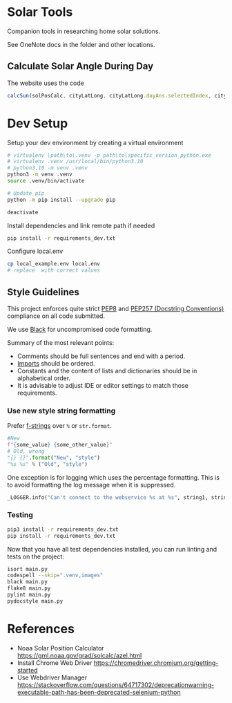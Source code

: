 # Solar Tools

Companion tools in researching home solar solutions.

See OneNote docs in the folder and other locations.

## Calculate Solar Angle During Day

The website uses the code

```javascript
calcSun(solPosCalc, cityLatLong, cityLatLong.dayAns.selectedIndex, cityLatLong.cities.selectedIndex)
```

# Dev Setup

Setup your dev environment by creating a virtual environment

```bash
# virtualenv \path\to\.venv -p path\to\specific_version_python.exe
# virtualenv .venv /usr/local/bin/python3.10
# python3.10 -m venv .venv
python3 -m venv .venv
source .venv/bin/activate

# Update pip
python -m pip install --upgrade pip

deactivate
```

Install dependencies and link remote path if needed

```bash
pip install -r requirements_dev.txt
```

Configure local.env

```bash
cp local_example.env local.env
# replace  with correct values
```

## Style Guidelines

This project enforces quite strict [PEP8](https://www.python.org/dev/peps/pep-0008/) and [PEP257 (Docstring Conventions)](https://www.python.org/dev/peps/pep-0257/) compliance on all code submitted.

We use [Black](https://github.com/psf/black) for uncompromised code formatting.

Summary of the most relevant points:

- Comments should be full sentences and end with a period.
- [Imports](https://www.python.org/dev/peps/pep-0008/#imports) should be ordered.
- Constants and the content of lists and dictionaries should be in alphabetical order.
- It is advisable to adjust IDE or editor settings to match those requirements.

### Use new style string formatting

Prefer [f-strings](https://docs.python.org/3/reference/lexical_analysis.html#f-strings) over ``%`` or ``str.format``.

```python
#New
f"{some_value} {some_other_value}"
# Old, wrong
"{} {}".format("New", "style")
"%s %s" % ("Old", "style")
```

One exception is for logging which uses the percentage formatting. This is to avoid formatting the log message when it is suppressed.

```python
_LOGGER.info("Can't connect to the webservice %s at %s", string1, string2)
```

### Testing

```bash
pip3 install -r requirements_dev.txt
pip install -r requirements_dev.txt
```

Now that you have all test dependencies installed, you can run linting and tests on the project:

```bash
isort main.py
codespell --skip=".venv,images"
black main.py 
flake8 main.py
pylint main.py
pydocstyle main.py
```



# References

- Noaa Solar Position Calculator https://gml.noaa.gov/grad/solcalc/azel.html
- Install Chrome Web Driver https://chromedriver.chromium.org/getting-started
- Use Webdriver Manager https://stackoverflow.com/questions/64717302/deprecationwarning-executable-path-has-been-deprecated-selenium-python